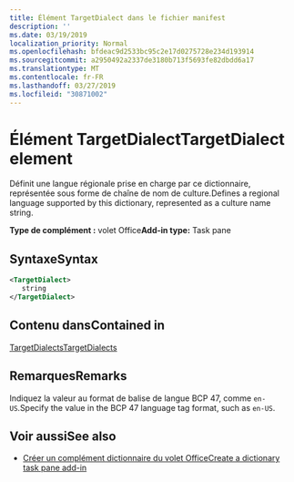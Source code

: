 ```yaml
---
title: Élément TargetDialect dans le fichier manifest
description: ''
ms.date: 03/19/2019
localization_priority: Normal
ms.openlocfilehash: bfdeac9d2533bc95c2e17d0275728e234d193914
ms.sourcegitcommit: a2950492a2337de3180b713f5693fe82dbdd6a17
ms.translationtype: MT
ms.contentlocale: fr-FR
ms.lasthandoff: 03/27/2019
ms.locfileid: "30871002"
---
```

# <a name="targetdialect-element"></a><span data-ttu-id="92dea-102">Élément TargetDialect</span><span class="sxs-lookup"><span data-stu-id="92dea-102">TargetDialect element</span></span>

<span data-ttu-id="92dea-103">Définit une langue régionale prise en charge par ce dictionnaire, représentée sous forme de chaîne de nom de culture.</span><span class="sxs-lookup"><span data-stu-id="92dea-103">Defines a regional language supported by this dictionary, represented as a culture name string.</span></span>

<span data-ttu-id="92dea-104">**Type de complément :** volet Office</span><span class="sxs-lookup"><span data-stu-id="92dea-104">**Add-in type:** Task pane</span></span>

## <a name="syntax"></a><span data-ttu-id="92dea-105">Syntaxe</span><span class="sxs-lookup"><span data-stu-id="92dea-105">Syntax</span></span>

```XML
<TargetDialect>
   string 
</TargetDialect>
```

## <a name="contained-in"></a><span data-ttu-id="92dea-106">Contenu dans</span><span class="sxs-lookup"><span data-stu-id="92dea-106">Contained in</span></span>

[<span data-ttu-id="92dea-107">TargetDialects</span><span class="sxs-lookup"><span data-stu-id="92dea-107">TargetDialects</span></span>](targetdialects.md)

## <a name="remarks"></a><span data-ttu-id="92dea-108">Remarques</span><span class="sxs-lookup"><span data-stu-id="92dea-108">Remarks</span></span>

<span data-ttu-id="92dea-109">Indiquez la valeur au format de balise de langue BCP 47, comme `en-US`.</span><span class="sxs-lookup"><span data-stu-id="92dea-109">Specify the value in the BCP 47 language tag format, such as  `en-US`.</span></span>

## <a name="see-also"></a><span data-ttu-id="92dea-110">Voir aussi</span><span class="sxs-lookup"><span data-stu-id="92dea-110">See also</span></span>

- [<span data-ttu-id="92dea-111">Créer un complément dictionnaire du volet Office</span><span class="sxs-lookup"><span data-stu-id="92dea-111">Create a dictionary task pane add-in</span></span>](/office/dev/add-ins/word/dictionary-task-pane-add-ins)
    
